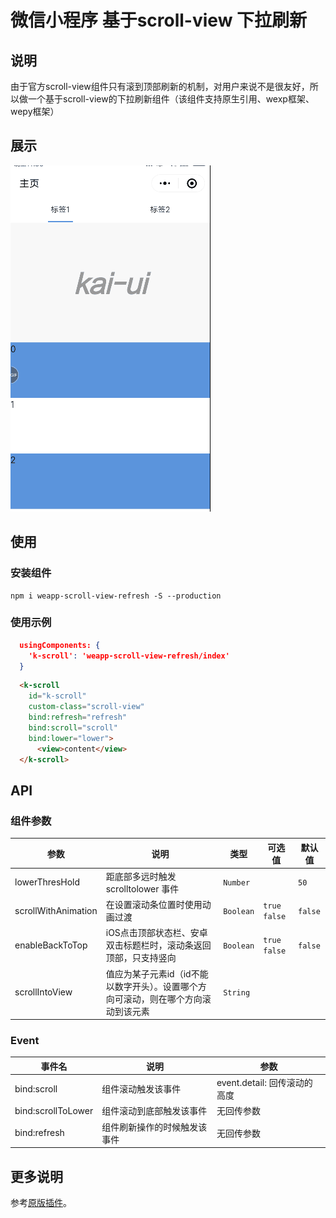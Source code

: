 # 微信小程序 基于scroll-view 下拉刷新


## 说明
由于官方scroll-view组件只有滚到顶部刷新的机制，对用户来说不是很友好，所以做一个基于scroll-view的下拉刷新组件（该组件支持原生引用、wexp框架、wepy框架）

## 展示
![Android](./screenshot/1.gif)
## 使用

### 安装组件
```
npm i weapp-scroll-view-refresh -S --production
```

### 使用示例
```json
  usingComponents: {
    'k-scroll': 'weapp-scroll-view-refresh/index'
  }
```

```html
  <k-scroll
    id="k-scroll" 
    custom-class="scroll-view"
    bind:refresh="refresh"
    bind:scroll="scroll"
    bind:lower="lower">
      <view>content</view>
  </k-scroll>
```

## API
### 组件参数
| 参数 | 说明 | 类型 | 可选值 | 默认值 |
|-----------|---------------------------------|-----------|-----------|-------------|
| lowerThresHold | 距底部多远时触发 scrolltolower 事件 | `Number` | ` ` | `50` |
| scrollWithAnimation | 在设置滚动条位置时使用动画过渡 | `Boolean` | `true` `false` | `false` |
| enableBackToTop | iOS点击顶部状态栏、安卓双击标题栏时，滚动条返回顶部，只支持竖向 | `Boolean` | `true` `false` | `false` |
| scrollIntoView | 值应为某子元素id（id不能以数字开头）。设置哪个方向可滚动，则在哪个方向滚动到该元素 | `String` | ` `  | ` ` |


### Event

| 事件名 | 说明 | 参数 |
|-----------|-----------|-----------|
| bind:scroll | 组件滚动触发该事件 | event.detail: 回传滚动的高度 |
| bind:scrollToLower | 组件滚动到底部触发该事件 | 无回传参数 |
| bind:refresh | 组件刷新操作的时候触发该事件 | 无回传参数 |


## 更多说明
参考[原版插件](https://github.com/Chaunjie/weapp-scroll-view-refresh)。